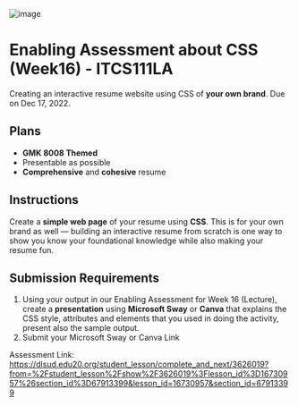 ![image](https://user-images.githubusercontent.com/19369641/207958110-9a04f6d3-4f0c-4947-83e3-4950805142ad.png)

# Enabling Assessment about CSS (Week16) - ITCS111LA
Creating an interactive resume website using CSS of **your own brand**. Due on Dec 17, 2022.

## Plans
- **GMK 8008 Themed**
- Presentable as possible
- **Comprehensive** and **cohesive** resume


## Instructions
Create a **simple web page** of your resume using **CSS**. This is for your own brand as well — building an interactive resume from scratch is one way to show you know your foundational knowledge while also making your resume fun.

## Submission Requirements
1. Using your output in our Enabling Assessment for Week 16 (Lecture), create a **presentation** using **Microsoft Sway** or **Canva** that explains the CSS style, attributes and elements that you used in doing the activity, present also the sample output.
2. Submit your Microsoft Sway or Canva Link


Assessment Link:
https://dlsud.edu20.org/student_lesson/complete_and_next/3626019?from=%2Fstudent_lesson%2Fshow%2F3626019%3Flesson_id%3D16730957%26section_id%3D67913399&lesson_id=16730957&section_id=67913399



